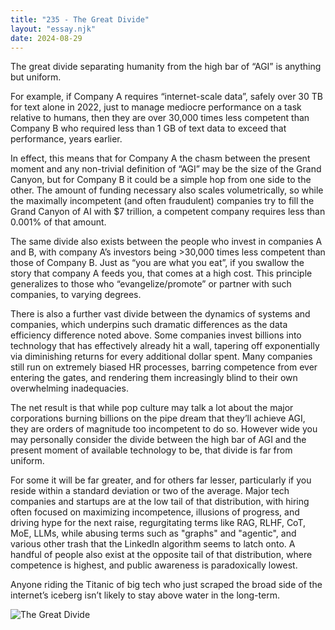 ```yaml
---
title: "235 - The Great Divide"
layout: "essay.njk"
date: 2024-08-29
---
```


The great divide separating humanity from the high bar of “AGI” is anything but uniform.

For example, if Company A requires “internet-scale data”, safely over 30 TB for text alone in 2022, just to manage mediocre performance on a task relative to humans, then they are over 30,000 times less competent than Company B who required less than 1 GB of text data to exceed that performance, years earlier.

In effect, this means that for Company A the chasm between the present moment and any non-trivial definition of “AGI” may be the size of the Grand Canyon, but for Company B it could be a simple hop from one side to the other. The amount of funding necessary also scales volumetrically, so while the maximally incompetent (and often fraudulent) companies try to fill the Grand Canyon of AI with $7 trillion, a competent company requires less than 0.001% of that amount.

The same divide also exists between the people who invest in companies A and B, with company A’s investors being >30,000 times less competent than those of Company B. Just as “you are what you eat”, if you swallow the story that company A feeds you, that comes at a high cost. This principle generalizes to those who “evangelize/promote” or partner with such companies, to varying degrees.

There is also a further vast divide between the dynamics of systems and companies, which underpins such dramatic differences as the data efficiency difference noted above. Some companies invest billions into technology that has effectively already hit a wall, tapering off exponentially via diminishing returns for every additional dollar spent. Many companies still run on extremely biased HR processes, barring competence from ever entering the gates, and rendering them increasingly blind to their own overwhelming inadequacies.

The net result is that while pop culture may talk a lot about the major corporations burning billions on the pipe dream that they’ll achieve AGI, they are orders of magnitude too incompetent to do so. However wide you may personally consider the divide between the high bar of AGI and the present moment of available technology to be, that divide is far from uniform.

For some it will be far greater, and for others far lesser, particularly if you reside within a standard deviation or two of the average. Major tech companies and startups are at the low tail of that distribution, with hiring often focused on maximizing incompetence, illusions of progress, and driving hype for the next raise, regurgitating terms like RAG, RLHF, CoT, MoE, LLMs, while abusing terms such as "graphs" and "agentic", and various other trash that the LinkedIn algorithm seems to latch onto. A handful of people also exist at the opposite tail of that distribution, where competence is highest, and public awareness is paradoxically lowest.

Anyone riding the Titanic of big tech who just scraped the broad side of the internet’s iceberg isn’t likely to stay above water in the long-term.

![The Great Divide](https://media.licdn.com/dms/image/v2/D5622AQG2pmXF4aS4Yw/feedshare-shrink_800/feedshare-shrink_800/0/1723008698747?e=1736985600&v=beta&t=HQvpMJT-ojeQHij0FtwmgGDivMFLm_7g8LH5H2bY7ig)